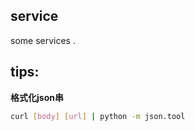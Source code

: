 service
---

some services .

## tips:

**格式化json串**
```bash
curl [body] [url] | python -m json.tool
```